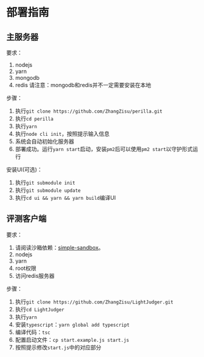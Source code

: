 # 部署指南
## 主服务器
要求：
1. nodejs
2. yarn
3. mongodb
4. redis
请注意：mongodb和redis并不一定需要安装在本地

步骤：
1. 执行`git clone https://github.com/ZhangZisu/perilla.git`
2. 执行`cd perilla`
3. 执行`yarn`
4. 执行`node cli init`，按照提示输入信息
5. 系统会自动初始化服务器
6. 部署成功。运行`yarn start`启动，安装`pm2`后可以使用`pm2 start`以守护形式运行

安装UI(可选)：
1. 执行`git submodule init`
2. 执行`git submodule update`
3. 执行`cd ui && yarn && yarn build`编译UI

## 评测客户端
要求：
1. 请阅读沙箱依赖：[simple-sandbox](https://github.com/t123yh/simple-sandbox#prerequisites)。
2. nodejs
3. yarn
4. root权限
5. 访问redis服务器

步骤：
1. 执行`git clone https://github.com/ZhangZisu/LightJudger.git`
2. 执行`cd LightJudger`
3. 执行`yarn`
4. 安装`typescript`：`yarn global add typescript`
5. 编译代码：`tsc`
6. 配置启动文件：`cp start.example.js start.js`
7. 按照提示修改`start.js`中的对应部分
